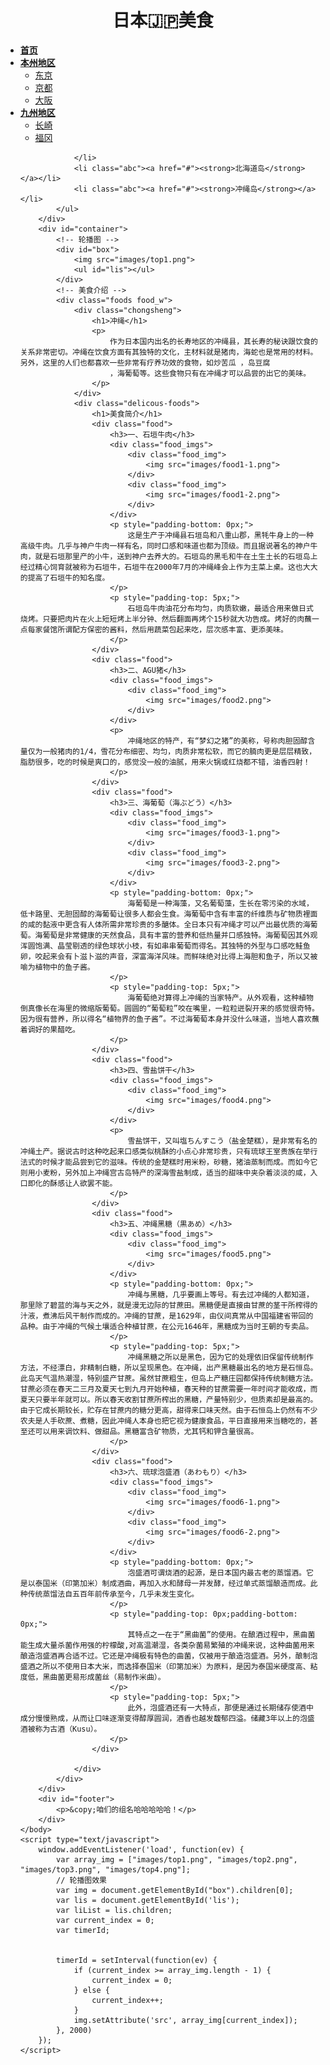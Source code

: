 <!DOCTYPE html>
<html>
	<head>
		<meta charset="utf-8">
		<title>统一个命名格式吧</title>
		<link rel="stylesheet" type="text/css" href="css/index.css"/>
	</head>
<body>
		<div id="header" class="w">
			<h1 align="center">日本🇯🇵美食</h1>
		</div>
		</div>
		<div id="nav">
			<ul>
				<li class="abc"><a href="#" class="bdrl"><strong>首页</strong></a></li>
				<li class="abc"><a href="#"><strong>本州地区</strong></a>
					<ul>
						<li><a href="#">东京</a></li>
						<li><a href="#">京都</a></li>
						<li><a href="#">大阪</a></li>
					</ul>
				</li>
				<li class="abc"><a href="#"><strong>九州地区</strong></a>
					<ul>
						<li><a href="#">长崎</a></li>
						<li><a href="#">福冈</a></li>
					</ul>

				</li>
				<li class="abc"><a href="#"><strong>北海道岛</strong></a></li>
				<li class="abc"><a href="#"><strong>冲绳岛</strong></a></li>
			</ul>
		</div>
		<div id="container">
			<!-- 轮播图 -->
			<div id="box">
				<img src="images/top1.png">
				<ul id="lis"></ul>
			</div>
			<!-- 美食介绍 -->
			<div class="foods food_w">
				<div class="chongsheng">
					<h1>冲绳</h1>
					<p>
						作为日本国内出名的长寿地区的冲绳县，其长寿的秘诀跟饮食的关系非常密切。冲绳在饮食方面有其独特的文化，主材料就是猪肉，海蛇也是常用的材料。另外，这里的人们也都喜欢一些非常有疗养功效的食物，如炒苦瓜 ，岛豆腐
						，海葡萄等。这些食物只有在冲绳才可以品尝的出它的美味。
					</p>
				</div>
				<div class="delicous-foods">
					<h1>美食简介</h1>
					<div class="food">
						<h3>一、石垣牛肉</h3>
						<div class="food_imgs">
							<div class="food_img">
								<img src="images/food1-1.png">
							</div>
							<div class="food_img">
								<img src="images/food1-2.png">
							</div>
						</div>
						<p style="padding-bottom: 0px;">
							这是生产于冲绳县石垣岛和八重山郡，黑牦牛身上的一种高级牛肉。几乎与神户牛肉一样有名，同时口感和味道也都为顶级。而且据说著名的神户牛肉，就是石垣那里产的小牛，送到神户去养大的。石垣岛的黑毛和牛在土生土长的石垣岛上经过精心饲育就被称为石垣牛，石垣牛在2000年7月的冲绳峰会上作为主菜上桌。这也大大的提高了石垣牛的知名度。
						</p>
						<p style="padding-top: 5px;">
							石垣岛牛肉油花分布均匀，肉质软嫩，最适合用来做日式烧烤。只要把肉片在火上短短烤上半分钟、然后翻面再烤个15秒就大功告成。烤好的肉蘸一点每家餐馆所谓配方保密的酱料，然后用蔬菜包起来吃，层次感丰富、更添美味。
						</p>
					</div>
					<div class="food">
						<h3>二、AGU猪</h3>
						<div class="food_imgs">
							<div class="food_img">
								<img src="images/food2.png">
							</div>
						</div>
						<p>
							冲绳地区的特产，有“梦幻之猪”的美称，号称肉胆固醇含量仅为一般猪肉的1/4，雪花分布细密、均匀，肉质非常松软，而它的腩肉更是层层精致，脂肪很多，吃的时候是爽口的，感觉没一般的油腻，用来火锅或红烧都不错，油香四射！
						</p>
					</div>
					<div class="food">
						<h3>三、海葡萄（海ぶどう）</h3>
						<div class="food_imgs">
							<div class="food_img">
								<img src="images/food3-1.png">
							</div>
							<div class="food_img">
								<img src="images/food3-2.png">
							</div>
						</div>
						<p style="padding-bottom: 0px;">
							海葡萄是一种海藻，又名葡萄藻，生长在零污染的水域，低卡路里、无胆固醇的海葡萄让很多人都会生食。海葡萄中含有丰富的纤维质与矿物质裡面的咸的黏液中更含有人体所需非常珍贵的多醣体。全日本只有冲绳才可以产出最优质的海葡萄。海葡萄是非常健康的天然食品，具有丰富的营养和低热量并口感独特。海葡萄因其外观浑圆饱满、晶莹剔透的绿色球状小枝，有如串串葡萄而得名。其独特的外型与口感吃鲑鱼卵，咬起来会有卜滋卜滋的声音，深富海洋风味。而鲜味绝对比得上海胆和鱼子，所以又被喻为植物中的鱼子酱。
						</p>
						<p style="padding-top: 5px;">
							海葡萄绝对算得上冲绳的当家特产。从外观看，这种植物倒真像长在海里的微缩版葡萄。圆圆的“葡萄粒”咬在嘴里，一粒粒迸裂开来的感觉很奇特。因为很有营养，所以得名“植物界的鱼子酱”。不过海葡萄本身并没什么味道，当地人喜欢蘸着调好的果醋吃。
						</p>
					</div>
					<div class="food">
						<h3>四、雪盐饼干</h3>
						<div class="food_imgs">
							<div class="food_img">
								<img src="images/food4.png">
							</div>
						</div>
						<p>
							雪盐饼干，又叫塩ちんすこう（盐金楚糕），是非常有名的冲绳土产。据说古时这种吃起来口感类似桃酥的小点心非常珍贵，只有琉球王室贵族在举行法式的时候才能品尝到它的滋味。传统的金楚糕时用米粉，砂糖，猪油蒸制而成。而如今它则用小麦粉，另外加上冲绳宫古岛特产的深海雪盐制成，适当的甜味中夹杂着淡淡的咸，入口即化的酥感让人欲罢不能。
						</p>
					</div>
					<div class="food">
						<h3>五、冲绳黑糖（黒あめ）</h3>
						<div class="food_imgs">
							<div class="food_img">
								<img src="images/food5.png">
							</div>
						</div>
						<p style="padding-bottom: 0px;">
							冲绳与黑糖，几乎要画上等号。有去过冲绳的人都知道，那里除了碧蓝的海与天之外，就是漫无边际的甘蔗田。黑糖便是直接由甘蔗的茎干所榨得的汁液，煮沸后风干制作而成的。冲绳的甘蔗，是1629年，由仪间真常从中国福建省带回的品种。由于冲绳的气候土壤适合种植甘蔗，在公元1646年，黑糖成为当时王朝的专卖品。
						</p>
						<p style="padding-top: 5px;">
							冲绳黑糖之所以是黑色，因为它的处理依旧保留传统制作方法，不经漂白，非精制白糖，所以呈现黑色。在冲绳，出产黑糖最出名的地方是石恒岛。此岛天气温热潮湿，特别盛产甘蔗。虽然甘蔗粗生，但岛上产糖庄园都保持传统制糖方法。甘蔗必须在春天二三月及夏天七到九月开始种植，春天种的甘蔗需要一年时间才能收成，而夏天只要半年就可以。所以春天收割甘蔗所榨出的黑糖，产量特别少，但质素却是最高的。由于它成长期较长，贮存在甘蔗内的糖分更高，甜得来口味天然。由于石恒岛上仍然有不少农夫是人手砍蔗、煮糖，因此冲绳人本身也把它视为健康食品，平日直接用来当糖吃的，甚至还可以用来调饮料、做甜品。黑糖富含矿物质，尤其钙和钾含量很高。
						</p>
					</div>
					<div class="food">
						<h3>六、琉球泡盛酒（あわもり）</h3>
						<div class="food_imgs">
							<div class="food_img">
								<img src="images/food6-1.png">
							</div>
							<div class="food_img">
								<img src="images/food6-2.png">
							</div>
						</div>
						<p style="padding-bottom: 0px;">
							泡盛酒可谓烧酒的起源，是日本国内最古老的蒸馏酒。它是以泰国米（印第加米）制成酒曲，再加入水和酵母一并发酵，经过单式蒸馏酿造而成。此种传统蒸馏法自五百年前传承至今，几乎未发生变化。
						</p>
						<p style="padding-top: 0px;padding-bottom: 0px;">
							其特点之一在于“黑曲菌”的使用。在酿酒过程中，黑曲菌能生成大量杀菌作用强的柠檬酸,对高温潮湿，各类杂菌易繁殖的冲绳来说，这种曲菌用来酿造泡盛酒再合适不过。它还是冲绳极有特色的曲菌，仅被用于酿造泡盛酒。另外，酿制泡盛酒之所以不使用日本大米，而选择泰国米（印第加米）为原料，是因为泰国米硬度高、粘度低，黑曲菌更易形成菌丝（易制作米曲）。
						</p>
						<p style="padding-top: 5px;">
							此外，泡盛酒还有一大特点，那便是通过长期储存使酒中成分慢慢熟成，从而让口味逐渐变得醇厚圆润，酒香也越发馥郁四溢。储藏3年以上的泡盛酒被称为古酒（Kusu）。
						</p>
					</div>
					
				</div>
			</div>
		</div>
		<div id="footer">
			<p>&copy;咱们的组名哈哈哈哈哈！</p>
		</div>
	</body>
	<script type="text/javascript">
		window.addEventListener('load', function(ev) {
			var array_img = ["images/top1.png", "images/top2.png", "images/top3.png", "images/top4.png"];
			// 轮播图效果
			var img = document.getElementById("box").children[0];
			var lis = document.getElementById('lis');
			var liList = lis.children;
			var current_index = 0;
			var timerId;


			timerId = setInterval(function(ev) {
				if (current_index >= array_img.length - 1) {
					current_index = 0;
				} else {
					current_index++;
				}
				img.setAttribute('src', array_img[current_index]);
			}, 2000)
		});
	</script>
</html>
